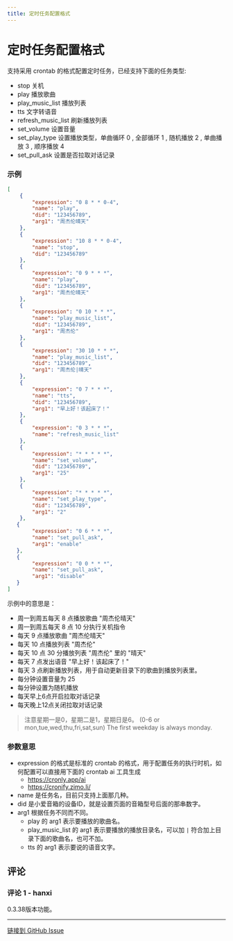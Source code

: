 ```yaml
---
title: 定时任务配置格式
---
```


# 定时任务配置格式

支持采用 crontab 的格式配置定时任务，已经支持下面的任务类型:

- stop 关机
- play 播放歌曲
- play_music_list 播放列表
- tts 文字转语音
- refresh_music_list 刷新播放列表
- set_volume 设置音量
- set_play_type 设置播放类型，单曲循环 0 , 全部循环 1 , 随机播放 2 , 单曲播放 3 , 顺序播放 4
- set_pull_ask 设置是否拉取对话记录

### 示例

```json
[
    {
        "expression": "0 8 * * 0-4",
        "name": "play",
        "did": "123456789",
        "arg1": "周杰伦晴天"
    },
    {
        "expression": "10 8 * * 0-4",
        "name": "stop",
        "did": "123456789"
    },
    {
        "expression": "0 9 * * *",
        "name": "play",
        "did": "123456789",
        "arg1": "周杰伦晴天"
    },
    {
        "expression": "0 10 * * *",
        "name": "play_music_list",
        "did": "123456789",
        "arg1": "周杰伦"
    },
    {
        "expression": "30 10 * * *",
        "name": "play_music_list",
        "did": "123456789",
        "arg1": "周杰伦|晴天"
    },
    {
        "expression": "0 7 * * *",
        "name": "tts",
        "did": "123456789",
        "arg1": "早上好！该起床了！"
    },
    {
        "expression": "0 3 * * *",
        "name": "refresh_music_list"
    },
    {
        "expression": "* * * * *",
        "name": "set_volume",
        "did": "123456789",
        "arg1": "25"
    },
    {
        "expression": "* * * * *",
        "name": "set_play_type",
        "did": "123456789",
        "arg1": "2"
    },
   {
        "expression": "0 6 * * *",
        "name": "set_pull_ask",
        "arg1": "enable"
   },
   {
        "expression": "0 0 * * *",
        "name": "set_pull_ask",
        "arg1": "disable"
   }
]
```

示例中的意思是：

- 周一到周五每天 8 点播放歌曲 "周杰伦晴天"
- 周一到周五每天 8 点 10 分执行关机指令
- 每天 9 点播放歌曲 "周杰伦晴天"
- 每天 10 点播放列表 "周杰伦"
- 每天 10 点 30 分播放列表 "周杰伦" 里的 "晴天"
- 每天 7 点发出语音 "早上好！该起床了！"
- 每天 3 点刷新播放列表，用于自动更新目录下的歌曲到播放列表里。
- 每分钟设置音量为 25
- 每分钟设置为随机播放
- 每天早上6点开启拉取对话记录
- 每天晚上12点关闭拉取对话记录

> 注意星期一是0，星期二是1，星期日是6。
> (0-6 or mon,tue,wed,thu,fri,sat,sun)
> The first weekday is always monday.

### 参数意思

- expression 的格式是标准的 crontab 的格式，用于配置任务的执行时机，如何配置可以直接用下面的 crontab ai 工具生成
  - <https://cronly.app/ai>
  - <https://cronify.zimo.li/>
- name 是任务名，目前只支持上面那几种。
- did 是小爱音箱的设备ID，就是设置页面的音箱型号后面的那串数字。
- arg1 根据任务不同而不同。
  - play 的 arg1 表示要播放的歌曲名。
  - play_music_list 的 arg1 表示要播放的播放目录名，可以加 `|` 符合加上目录下面的歌曲名，也可不加。
  - tts 的 arg1 表示要说的语音文字。

## 评论


### 评论 1 - hanxi

0.3.38版本功能。

---
[链接到 GitHub Issue](https://github.com/hanxi/xiaomusic/issues/182)
